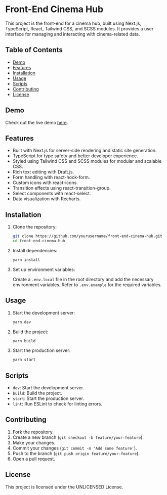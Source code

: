 # Front-End Cinema Hub

This project is the front-end for a cinema hub, built using Next.js, TypeScript, React, Tailwind CSS, and SCSS modules. It provides a user interface for managing and interacting with cinema-related data.

## Table of Contents

- [Demo](#demo)
- [Features](#features)
- [Installation](#installation)
- [Usage](#usage)
- [Scripts](#scripts)
- [Contributing](#contributing)
- [License](#license)

## Demo

Check out the live demo [here](https://front-end-cinema-hub-xi.vercel.app/).

## Features

- Built with Next.js for server-side rendering and static site generation.
- TypeScript for type safety and better developer experience.
- Styled using Tailwind CSS and SCSS modules for modular and scalable CSS.
- Rich text editing with Draft.js.
- Form handling with react-hook-form.
- Custom icons with react-icons.
- Transition effects using react-transition-group.
- Select components with react-select.
- Data visualization with Recharts.

## Installation

1. Clone the repository:

    ```sh
    git clone https://github.com/yourusername/front-end-cinema-hub.git
    cd front-end-cinema-hub
    ```

2. Install dependencies:

    ```sh
    yarn install
    ```

3. Set up environment variables:

    Create a `.env.local` file in the root directory and add the necessary environment variables. Refer to `.env.example` for the required variables.

## Usage

1. Start the development server:

    ```sh
    yarn dev
    ```

2. Build the project:

    ```sh
    yarn build
    ```

3. Start the production server:

    ```sh
    yarn start
    ```

## Scripts

- `dev`: Start the development server.
- `build`: Build the project.
- `start`: Start the production server.
- `lint`: Run ESLint to check for linting errors.

## Contributing

1. Fork the repository.
2. Create a new branch (`git checkout -b feature/your-feature`).
3. Make your changes.
4. Commit your changes (`git commit -m 'Add some feature'`).
5. Push to the branch (`git push origin feature/your-feature`).
6. Open a pull request.

## License

This project is licensed under the UNLICENSED License.
